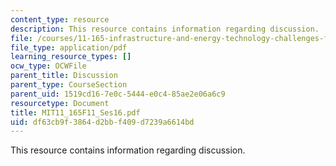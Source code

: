 ```yaml
---
content_type: resource
description: This resource contains information regarding discussion.
file: /courses/11-165-infrastructure-and-energy-technology-challenges-fall-2011/df63cb9f3864d2bbf409d7239a6614bd_MIT11_165F11_Ses16.pdf
file_type: application/pdf
learning_resource_types: []
ocw_type: OCWFile
parent_title: Discussion
parent_type: CourseSection
parent_uid: 1519cd16-7e0c-5444-e0c4-85ae2e06a6c9
resourcetype: Document
title: MIT11_165F11_Ses16.pdf
uid: df63cb9f-3864-d2bb-f409-d7239a6614bd
---
```

This resource contains information regarding discussion.

